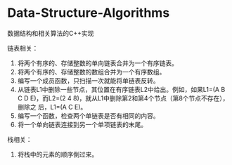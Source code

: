 # Data-Structure-Algorithms
数据结构和相关算法的C++实现

链表相关：
1. 将两个有序的、存储整数的单向链表合并为一个有序链表。
2. 将两个有序的、存储整数的数组合并为一个有序数组。
3. 编写一个成员函数，只扫描一次就能将单链表反转。
4. 从链表L1中删除一些节点，其位置在有序链表L2中给出。例如，如果L1=(A B C D E)，而L2=(2 4 8)，就从L1中删除第2和第4个节点（第8个节点不存在）， 删除之    后，L1=(A C E)。
5. 编写一个函数，检查两个单链表是否有相同的内容。
6. 将一个单向链表连接到另一个单项链表的末尾。

栈相关：
1. 将栈中的元素的顺序倒过来。
